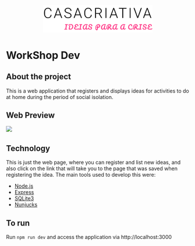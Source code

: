 <h1 align="center">
    <img alt="" title="Casa Criativa" src="./public/LogoGit.svg" width="300px" />
</h1>

# WorkShop Dev

## About the project

This is a web application that registers and displays ideas for activities to do at home during the period of social isolation.

## Web Preview

![](./public/workshopdev.gif)

## Technology

This is just the web page, where you can register and list new ideas, and also click on the link that will take you to the page that was saved when registering the idea.
The main tools used to develop this were:

- [Node.js](https://nodejs.org/en/)
- [Express](https://expressjs.com/)
- [SQLite3](https://www.sqlite.org/index.html)
- [Nunjucks](https://mozilla.github.io/nunjucks/)

## To run

Run `npm run dev` and access the application via http://localhost:3000
